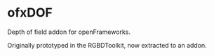 ofxDOF
======

Depth of field addon for openFrameworks.

Originally prototyped in the RGBDToolkit, now extracted to an addon.
